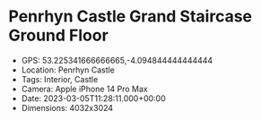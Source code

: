 # Penrhyn Castle Grand Staircase Ground Floor

- GPS: 53.225341666666665,-4.094844444444444
- Location: Penrhyn Castle
- Tags: Interior, Castle
- Camera: Apple iPhone 14 Pro Max
- Date: 2023-03-05T11:28:11.000+00:00
- Dimensions: 4032x3024
